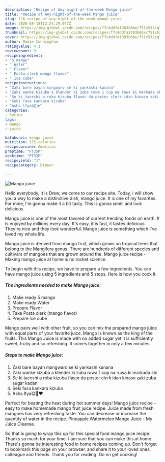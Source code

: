 ```yaml
---
description: "Recipe of Any-night-of-the-week Mango juice"
title: "Recipe of Any-night-of-the-week Mango juice"
slug: 116-recipe-of-any-night-of-the-week-mango-juice
date: 2020-08-18T12:24:29.047Z
image: https://img-global.cpcdn.com/recipes/f7c4ddfa1383b6be/751x532cq70/mango-juice-recipe-main-photo.jpg
thumbnail: https://img-global.cpcdn.com/recipes/f7c4ddfa1383b6be/751x532cq70/mango-juice-recipe-main-photo.jpg
cover: https://img-global.cpcdn.com/recipes/f7c4ddfa1383b6be/751x532cq70/mango-juice-recipe-main-photo.jpg
author: Mamie Cunningham
ratingvalue: 4.1
reviewcount: 9
recipeingredient:
- "5 mango"
- " Water"
- " Flavor"
- " Posta clerk mango flavor"
- " Ice cube"
recipeinstructions:
- "Zaki bare bayan mangwaro se ki yankashi kanana"
- "Zaki wanke kizuba a blender ki zuba ruwa 1 cup na ruwa ki markada shi"
- "Se ki taceshi a roba kizuba flavor da poster clerk idan kinaso zaki zuba sugar kadan"
- "Seki fasa kankara kizuba"
- "Asha lfya😋🥰❤️"
categories:
- Recipe
tags:
- mango
- juice

katakunci: mango juice 
nutrition: 175 calories
recipecuisine: American
preptime: "PT35M"
cooktime: "PT32M"
recipeyield: "1"
recipecategory: Dinner

---
```



![Mango juice](https://img-global.cpcdn.com/recipes/f7c4ddfa1383b6be/751x532cq70/mango-juice-recipe-main-photo.jpg)

Hello everybody, it is Drew, welcome to our recipe site. Today, I will show you a way to make a distinctive dish, mango juice. It is one of my favorites. For mine, I'm gonna make it a bit tasty. This is gonna smell and look delicious.

Mango juice is one of the most favored of current trending foods on earth. It is enjoyed by millions every day. It's easy, it is fast, it tastes delicious. They're nice and they look wonderful. Mango juice is something which I've loved my whole life.

Mango juice is derived from mango fruit, which grows on tropical trees that belong to the Mangifera genus. There are hundreds of different species and cultivars of mangoes that are grown around the. Mango juice recipe - Making mango juice at home is no rocket science.


To begin with this recipe, we have to prepare a few ingredients. You can have mango juice using 5 ingredients and 5 steps. Here is how you cook it.

<!--inarticleads1-->

##### The ingredients needed to make Mango juice:

1. Make ready 5 mango
1. Make ready  Water
1. Prepare  Flavor
1. Take  Posta clerk (mango flavor)
1. Prepare  Ice cube


Mango pairs well with other fruit, so you can mix the prepared mango juice with equal parts of your favorite juice. Mango is known as the king of the fruits. This Mango Juice is made with no added sugar yet it is sufficiently sweet, fruity and so refreshing. It comes together in only a few minutes. 

<!--inarticleads2-->

##### Steps to make Mango juice:

1. Zaki bare bayan mangwaro se ki yankashi kanana
1. Zaki wanke kizuba a blender ki zuba ruwa 1 cup na ruwa ki markada shi
1. Se ki taceshi a roba kizuba flavor da poster clerk idan kinaso zaki zuba sugar kadan
1. Seki fasa kankara kizuba
1. Asha lfya😋🥰❤️


Perfect for beating the heat during hot summer days! Mango juice recipe - easy to make homemade mango fruit juice recipe. Juice made from fresh mangoes has very refreshing taste. You can decrease or increase the quantity of water in the recipe. Pineapple Watermelon Mango Juice - My Juice Cleanse. 

So that is going to wrap this up for this special food mango juice recipe. Thanks so much for your time. I am sure that you can make this at home. There's gonna be interesting food in home recipes coming up. Don't forget to bookmark this page on your browser, and share it to your loved ones, colleague and friends. Thank you for reading. Go on get cooking!
